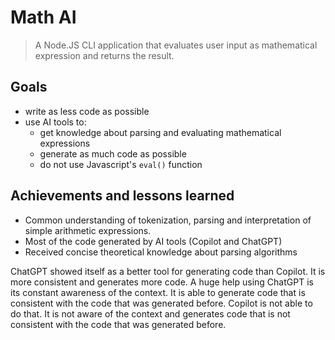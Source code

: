 # Math AI

> A Node.JS CLI application that evaluates user input as mathematical expression and returns the result.

## Goals

-   write as less code as possible
-   use AI tools to:
    -   get knowledge about parsing and evaluating mathematical expressions
    -   generate as much code as possible
    -   do not use Javascript's `eval()` function

## Achievements and lessons learned

-   Common understanding of tokenization, parsing and interpretation of simple arithmetic expressions.
-   Most of the code generated by AI tools (Copilot and ChatGPT)
-   Received concise theoretical knowledge about parsing algorithms

ChatGPT showed itself as a better tool for generating code than Copilot. It is more consistent and generates more code. A huge help using ChatGPT is its constant awareness of the context. It is able to generate code that is consistent with the code that was generated before. Copilot is not able to do that. It is not aware of the context and generates code that is not consistent with the code that was generated before.
